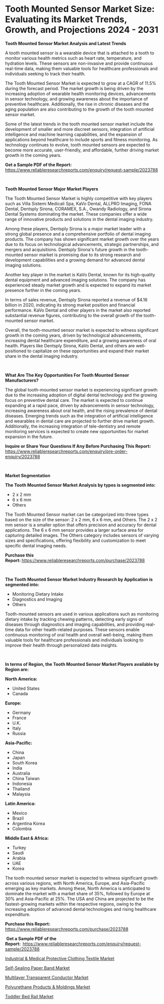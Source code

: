<p><h1>Tooth Mounted Sensor Market Size: Evaluating its Market Trends, Growth, and Projections 2024 - 2031</h1></p><p><strong>Tooth Mounted Sensor Market Analysis and Latest Trends</strong></p>
<p><p>A tooth mounted sensor is a wearable device that is attached to a tooth to monitor various health metrics such as heart rate, temperature, and hydration levels. These sensors are non-invasive and provide continuous real-time data, making them valuable tools for healthcare professionals and individuals seeking to track their health.</p><p>The Tooth Mounted Sensor Market is expected to grow at a CAGR of 11.5% during the forecast period. The market growth is being driven by the increasing adoption of wearable health monitoring devices, advancements in sensor technology, and growing awareness about the importance of preventive healthcare. Additionally, the rise in chronic diseases and the aging population are also contributing to the growth of the tooth mounted sensor market.</p><p>Some of the latest trends in the tooth mounted sensor market include the development of smaller and more discreet sensors, integration of artificial intelligence and machine learning capabilities, and the expansion of applications beyond healthcare to include sports and fitness monitoring. As technology continues to evolve, tooth mounted sensors are expected to become more accurate, user-friendly, and affordable, further driving market growth in the coming years.</p></p>
<p><strong>Get a Sample PDF of the Report:&nbsp;</strong> <a href="https://www.reliableresearchreports.com/enquiry/request-sample/2023788">https://www.reliableresearchreports.com/enquiry/request-sample/2023788</a></p>
<p>&nbsp;</p>
<p><strong>Tooth Mounted Sensor Major Market Players</strong></p>
<p><p>The Tooth Mounted Sensor Market is highly competitive with key players such as Villa Sistemi Medicali Spa, KaVo Dental, ALLPRO Imaging, FONA Dental, Dentsply Sirona, CORAMEX, S.A., Owandy Radiology, and Sirona Dental Systems dominating the market. These companies offer a wide range of innovative products and solutions in the dental imaging industry.</p><p>Among these players, Dentsply Sirona is a major market leader with a strong global presence and a comprehensive portfolio of dental imaging products. The company has shown significant market growth over the years due to its focus on technological advancements, strategic partnerships, and mergers and acquisitions. Dentsply Sirona's future growth in the tooth-mounted sensor market is promising due to its strong research and development capabilities and a growing demand for advanced dental imaging solutions.</p><p>Another key player in the market is KaVo Dental, known for its high-quality dental equipment and advanced imaging solutions. The company has experienced steady market growth and is expected to expand its market presence further in the coming years.</p><p>In terms of sales revenue, Dentsply Sirona reported a revenue of $4.16 billion in 2020, indicating its strong market position and financial performance. KaVo Dental and other players in the market also reported substantial revenue figures, contributing to the overall growth of the tooth-mounted sensor market.</p><p>Overall, the tooth-mounted sensor market is expected to witness significant growth in the coming years, driven by technological advancements, increasing dental healthcare expenditure, and a growing awareness of oral health. Players like Dentsply Sirona, KaVo Dental, and others are well-positioned to capitalize on these opportunities and expand their market share in the dental imaging industry.</p></p>
<p>&nbsp;</p>
<p><strong>What Are The Key Opportunities For Tooth Mounted Sensor Manufacturers?</strong></p>
<p><p>The global tooth-mounted sensor market is experiencing significant growth due to the increasing adoption of digital dental technology and the growing focus on preventive dental care. The market is expected to continue expanding at a rapid pace, driven by advancements in sensor technology, increasing awareness about oral health, and the rising prevalence of dental diseases. Emerging trends such as the integration of artificial intelligence and wearables in dental care are projected to further drive market growth. Additionally, the increasing integration of tele-dentistry and remote monitoring services is expected to create new opportunities for market expansion in the future.</p></p>
<p><strong>Inquire or Share Your Questions If Any Before Purchasing This Report:</strong> <a href="https://www.reliableresearchreports.com/enquiry/pre-order-enquiry/2023788">https://www.reliableresearchreports.com/enquiry/pre-order-enquiry/2023788</a></p>
<p>&nbsp;</p>
<p><strong>Market Segmentation</strong></p>
<p><strong>The Tooth Mounted Sensor Market Analysis by types is segmented into:</strong></p>
<p><ul><li>2 x 2 mm</li><li>6 x 6 mm</li><li>Others</li></ul></p>
<p><p>The Tooth Mounted Sensor market can be categorized into three types based on the size of the sensor: 2 x 2 mm, 6 x 6 mm, and Others. The 2 x 2 mm sensor is a smaller option that offers precision and accuracy for dental applications. The 6 x 6 mm sensor provides a larger surface area for capturing detailed images. The Others category includes sensors of varying sizes and specifications, offering flexibility and customization to meet specific dental imaging needs.</p></p>
<p><strong>Purchase this Report:&nbsp;</strong><a href="https://www.reliableresearchreports.com/purchase/2023788">https://www.reliableresearchreports.com/purchase/2023788</a></p>
<p>&nbsp;</p>
<p><strong>The Tooth Mounted Sensor Market Industry Research by Application is segmented into:</strong></p>
<p><ul><li>Monitoring Dietary Intake</li><li>Diagnostics and Imaging</li><li>Others</li></ul></p>
<p><p>Tooth-mounted sensors are used in various applications such as monitoring dietary intake by tracking chewing patterns, detecting early signs of diseases through diagnostics and imaging capabilities, and providing real-time data for other health-related purposes. These sensors enable continuous monitoring of oral health and overall well-being, making them valuable tools for healthcare professionals and individuals looking to improve their health through personalized data insights.</p></p>
<p>&nbsp;</p>
<p><strong>In terms of Region, the Tooth Mounted Sensor Market Players available by Region are:</strong></p>
<p>
    <p> <strong> North America: </strong>
        <ul>
            <li>United States</li>
            <li>Canada</li>
        </ul>
        </p> 
    <p> <strong> Europe: </strong>
        <ul>
            <li>Germany</li>
            <li>France</li>
            <li>U.K.</li>
            <li>Italy</li>
            <li>Russia</li>
        </ul>
        </p> 
    <p> <strong> Asia-Pacific: </strong>
        <ul>
            <li>China</li>
            <li>Japan</li>
            <li>South Korea</li>
            <li>India</li>
            <li>Australia</li>
            <li>China Taiwan</li>
            <li>Indonesia</li>
            <li>Thailand</li>
            <li>Malaysia</li>
        </ul>
        </p> 
    <p> <strong> Latin America: </strong>
        <ul>
            <li>Mexico</li>
            <li>Brazil</li>
            <li>Argentina Korea</li>
            <li>Colombia</li>
        </ul>
        </p> 
    <p> <strong> Middle East & Africa: </strong>
        <ul>
            <li>Turkey</li>
            <li>Saudi</li>
            <li>Arabia</li>
            <li>UAE</li>
            <li>Korea</li>
        </ul>
    </p>
    </p>
<p><p>The tooth mounted sensor market is expected to witness significant growth across various regions, with North America, Europe, and Asia-Pacific emerging as key markets. Among these, North America is anticipated to dominate the market with a market share of 35%, followed by Europe at 30% and Asia-Pacific at 25%. The USA and China are projected to be the fastest-growing markets within the respective regions, owing to the increasing adoption of advanced dental technologies and rising healthcare expenditure.</p></p>
<p><strong>Purchase this Report: </strong><a href="https://www.reliableresearchreports.com/purchase/2023788">https://www.reliableresearchreports.com/purchase/2023788</a></p>
<p>&nbsp;<strong>Get a Sample PDF of the Report:&nbsp;&nbsp;</strong><a href="https://www.reliableresearchreports.com/enquiry/request-sample/2023788">https://www.reliableresearchreports.com/enquiry/request-sample/2023788</a></p>
<p><strong></strong></p>
<p><p><a href="https://skillful-vermicelli-b89.notion.site/Industrial-Medical-Protective-Clothing-Textile-Market-Research-Report-Provides-thorough-Industry-O-3d6216c50f7d43168a073372172a0ee3">Industrial & Medical Protective Clothing Textile Market</a></p><p><a href="https://view.publitas.com/reportprime-1/self-sealing-paper-band-market-provides-detailed-segmentation-of-this-market-based-on-type-application-and-region-and-forecast-for-the-period-from-2024-2031/">Self-Sealing Paper Band Market</a></p><p><a href="https://view.publitas.com/reportprime-1/multilayer-transparent-conductor-market-size-and-examines-its-market-scope-with-a-primary-focus-on-growth-opportunities-and-forecasted-trends-spanning-from-2024-to-2031/">Multilayer Transparent Conductor Market</a></p><p><a href="https://simplistic-meeting-7ee.notion.site/Polyurethane-Products-Moldings-Market-Research-Report-Provides-thorough-Industry-Overview-which-o-a2c63583adac4ea4acb3d7b1401ccc00">Polyurethane Products & Moldings Market</a></p><p><a href="https://eight-handstand-8fb.notion.site/Toddler-Bed-Rail-Market-Analysis-Examines-its-Scope-on-Growth-Opportunities-and-Forecasted-Trends-S-9b6bda510128425fa06dae12c60df0a4">Toddler Bed Rail Market</a></p></p>